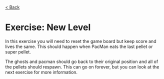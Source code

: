 [< Back](../README.md)

# Exercise: New Level

In this exercise you will need to reset the game board but keep score and lives the same. This should happen when PacMan
eats the last pellet or super pellet.

The ghosts and pacman should go back to their original position and all of the pellets should respawn. This can go on
forever, but you can look at the next exercise for more information.
